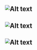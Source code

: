 
![Alt text](http://g.recordit.co/pyyAggYcWm.gif "Optional title")
---
![Alt text](http://g.recordit.co/Y9r9E78FVY.gif "Optional title")
---
![Alt text](http://g.recordit.co/XQdhVmqvrV.gif "Optional title")
---
